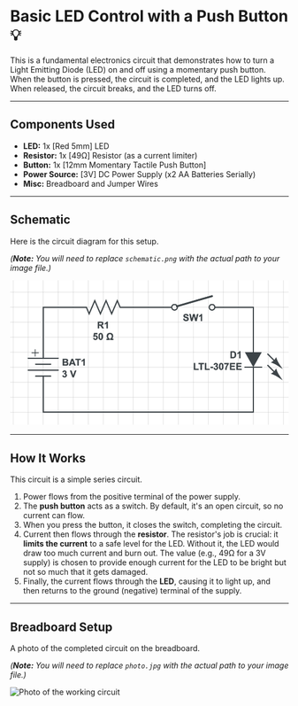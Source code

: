 # Basic LED Control with a Push Button 💡

This is a fundamental electronics circuit that demonstrates how to turn a Light Emitting Diode (LED) on and off using a momentary push button. When the button is pressed, the circuit is completed, and the LED lights up. When released, the circuit breaks, and the LED turns off.

---

## Components Used

* **LED:** 1x [Red 5mm] LED
* **Resistor:** 1x [49Ω] Resistor (as a current limiter)
* **Button:** 1x [12mm Momentary Tactile Push Button]
* **Power Source:** [3V] DC Power Supply (x2 AA Batteries Serially)
* **Misc:** Breadboard and Jumper Wires

---

## Schematic

Here is the circuit diagram for this setup.

*(**Note:** You will need to replace `schematic.png` with the actual path to your image file.)*

![Schematic for LED control](./schematic.png)

---

## How It Works

This circuit is a simple series circuit.

1.  Power flows from the positive terminal of the power supply.
2.  The **push button** acts as a switch. By default, it's an open circuit, so no current can flow.
3.  When you press the button, it closes the switch, completing the circuit.
4.  Current then flows through the **resistor**. The resistor's job is crucial: it **limits the current** to a safe level for the LED. Without it, the LED would draw too much current and burn out. The value (e.g., 49Ω for a 3V supply) is chosen to provide enough current for the LED to be bright but not so much that it gets damaged.
5.  Finally, the current flows through the **LED**, causing it to light up, and then returns to the ground (negative) terminal of the supply.

---

## Breadboard Setup

A photo of the completed circuit on the breadboard.

*(**Note:** You will need to replace `photo.jpg` with the actual path to your image file.)*

![Photo of the working circuit](./photo.jpg)